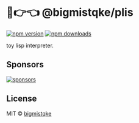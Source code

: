 # 🥺👉👈 @bigmistqke/plis

[![npm version](https://badgen.net/npm/v/plis)](https://npm.im/plis) [![npm downloads](https://badgen.net/npm/dm/plis)](https://npm.im/plis)

toy lisp interpreter.

## Sponsors

[![sponsors](https://sponsors-images.bigmistqke.dev/sponsors.svg)](https://github.com/sponsors/bigmistqke)

## License

MIT &copy; [bigmistqke](https://github.com/sponsors/bigmistqke)
